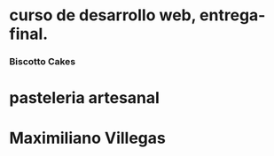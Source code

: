 # curso de desarrollo web, entrega-final.
### Biscotto Cakes ###
# pasteleria artesanal
# Maximiliano Villegas
